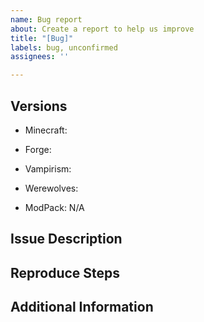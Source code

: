 ```yaml
---
name: Bug report
about: Create a report to help us improve
title: "[Bug]"
labels: bug, unconfirmed
assignees: ''

---
```


<!-- DO NOT DELETE THE CONTENT ON THIS PAGE. FILL OUT ENTIRELY -->

<!-- Please specify the Minecraft, Forge and Vampirism version your are using. DO NOT USE LATEST  -->
## Versions
- Minecraft:                    
- Forge:                       
- Vampirism:
- Werewolves:


- ModPack: N/A
<!-- ISSUE DESCRIPTION - Please describe the issue in detail. -->
## Issue Description


<!-- REPRODUCE STEPS - Please describe how I can reproduce this issue below. -->
## Reproduce Steps


<!-- ADDITIONAL INFORMATION - Please post any crash reports, stacktraces, profiler reports, etc. here. -->
## Additional Information

